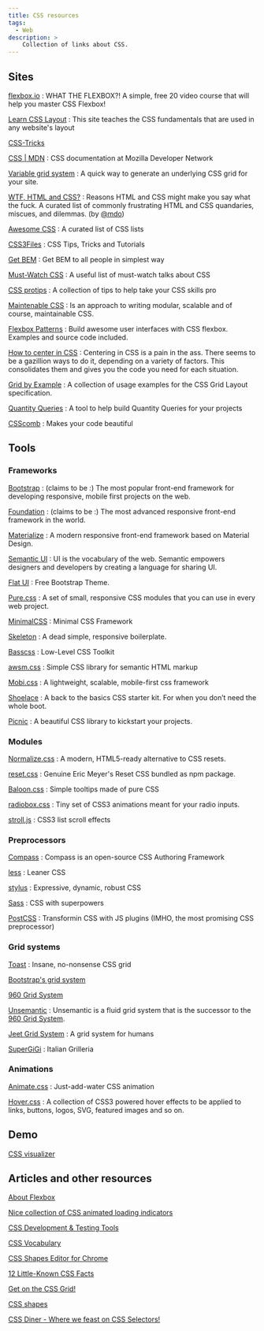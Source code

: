 ```yaml
---
title: CSS resources
tags:
  - Web
description: >
    Collection of links about CSS.
---
```


## Sites

[flexbox.io](http://flexbox.io)
: WHAT THE FLEXBOX?! A simple, free 20 video course that will help you master CSS Flexbox!

[Learn CSS Layout](http://learnlayout.com/)
: This site teaches the CSS fundamentals that are used in any website's layout

[CSS-Tricks](http://css-tricks.com/)

[CSS | MDN](https://developer.mozilla.org/en-US/docs/Web/CSS)
: CSS documentation at Mozilla Developer Network

[Variable grid system](http://grids.heroku.com/)
: A quick way to generate an underlying CSS grid for your site.

[WTF, HTML and CSS?](http://wtfhtmlcss.com/)
: Reasons HTML and CSS might make you say what the fuck. A curated list of commonly frustrating HTML and CSS quandaries, miscues, and dilemmas. (by [@mdo][1])

[Awesome CSS](https://github.com/sotayamashita/awesome-css)
: A curated list of CSS lists

[CSS3Files](http://css3files.com/)
: CSS Tips, Tricks and Tutorials

[Get BEM](http://getbem.com)
: Get BEM to all people in simplest way

[Must-Watch CSS](https://github.com/AllThingsSmitty/must-watch-css)
: A useful list of must-watch talks about CSS

[CSS protips](https://github.com/AllThingsSmitty/css-protips)
: A collection of tips to help take your CSS skills pro

[Maintenable CSS](http://maintainablecss.com/)
: Is an approach to writing modular, scalable and of course, maintainable CSS.

[Flexbox Patterns](http://www.flexboxpatterns.com/)
: Build awesome user interfaces with CSS flexbox. Examples and source code included.

[How to center in CSS](http://howtocenterincss.com/)
: Centering in CSS is a pain in the ass. There seems to be a gazillion ways to do it, depending on a variety of factors. This consolidates them and gives you the code you need for each situation.

[Grid by Example](http://gridbyexample.com/)
: A collection of usage examples for the CSS Grid Layout specification.

[Quantity Queries](http://quantityqueries.com/)
: A tool to help build Quantity Queries for your projects

[CSScomb](http://csscomb.com/)
: Makes your code beautiful

## Tools

### Frameworks

[Bootstrap](http://getbootstrap.com/)
: (claims to be :) The most popular front-end framework for developing responsive, mobile first projects on the web.

[Foundation](http://foundation.zurb.com/)
: (claims to be :) The most advanced responsive front-end framework in the world.

[Materialize](http://materializecss.com/)
: A modern responsive front-end framework based on Material Design.

[Semantic UI](http://semantic-ui.com/)
: UI is the vocabulary of the web. Semantic empowers designers and developers by creating a language for sharing UI.

[Flat UI](http://designmodo.com/flat-free/)
: Free Bootstrap Theme.

[Pure.css](http://purecss.io/)
: A set of small, responsive CSS modules that you can use in every web project.

[MinimalCSS](http://minimalcss.com/)
: Minimal CSS Framework

[Skeleton](http://getskeleton.com/)
: A dead simple, responsive boilerplate.

[Basscss](http://www.basscss.com/)
: Low-Level CSS Toolkit

[awsm.css](https://igoradamenko.github.io/awsm.css/)
: Simple CSS library for semantic HTML markup

[Mobi.css](http://getmobicss.com/)
: A lightweight, scalable, mobile-first css framework

[Shoelace](https://shoelace.style/)
: A back to the basics CSS starter kit. For when you don’t need the whole boot.

[Picnic](https://picnicss.com/)
: A beautiful CSS library to kickstart your projects.

### Modules

[Normalize.css](https://necolas.github.io/normalize.css/)
: A modern, HTML5-ready alternative to CSS resets.

[reset.css](https://www.npmjs.com/package/reset.css)
: Genuine Eric Meyer's Reset CSS bundled as npm package.

[Baloon.css](http://kazzkiq.github.io/balloon.css/)
: Simple tooltips made of pure CSS

[radiobox.css](https://720kb.github.io/radiobox.css/)
: Tiny set of CSS3 animations meant for your radio inputs.

[stroll.js](http://lab.hakim.se/scroll-effects/)
: CSS3 list scroll effects

### Preprocessors

[Compass](http://compass-style.org/)
: Compass is an open-source CSS Authoring Framework

[less](http://lesscss.org/)
: Leaner CSS

[stylus](http://learnboost.github.io/stylus/)
: Expressive, dynamic, robust CSS

[Sass](http://sass-lang.com/)
: CSS with superpowers

[PostCSS](https://github.com/postcss/postcss)
: Transformin CSS with JS plugins (IMHO, the most promising CSS preprocessor)

### Grid systems

[Toast](https://daneden.github.io/Toast/)
: Insane, no-nonsense CSS grid

[Bootstrap's grid system](http://getbootstrap.com/css/#grid)

[960 Grid System][2]

[Unsemantic](http://unsemantic.com/)
: Unsemantic is a fluid grid system that is the successor to the [960 Grid System][2].

[Jeet Grid System](http://jeet.gs/)
: A grid system for humans

[SuperGiGi](http://objectway.github.io/super-gigi/index.html)
: Italian Grilleria

### Animations

[Animate.css](https://daneden.github.io/animate.css/)
: Just-add-water CSS animation

[Hover.css](http://ianlunn.github.io/Hover/)
: A collection of CSS3 powered hover effects to be applied to links, buttons, logos, SVG, featured images and so on.

## Demo

[CSS visualizer](http://likethemammal.github.io/css-visualizer/)

## Articles and other resources

[About Flexbox](https://speakerdeck.com/makhbeth/about-flexbox-you-cant-float-anymore)

[Nice collection of CSS animated loading indicators](http://tobiasahlin.com/spinkit/)

[CSS Development & Testing Tools](https://tech.bellycard.com/blog/css-development-testing-tools/)

[CSS Vocabulary](http://pumpula.net/p/apps/css-vocabulary/)

[CSS Shapes Editor for Chrome](http://razvancaliman.com/writing/css-shapes-editor-chrome/)

[12 Little-Known CSS Facts](http://www.sitepoint.com/12-little-known-css-facts/)

[Get on the CSS Grid!](http://updates.html5rocks.com/2014/03/Get-on-the-CSS-Grid)

[CSS shapes](http://alistapart.com/article/css-shapes-101)

[CSS Diner - Where we feast on CSS Selectors!](http://flukeout.github.io/)

  [1]: https://twitter.com/mdo
  [2]: http://960.gs/

